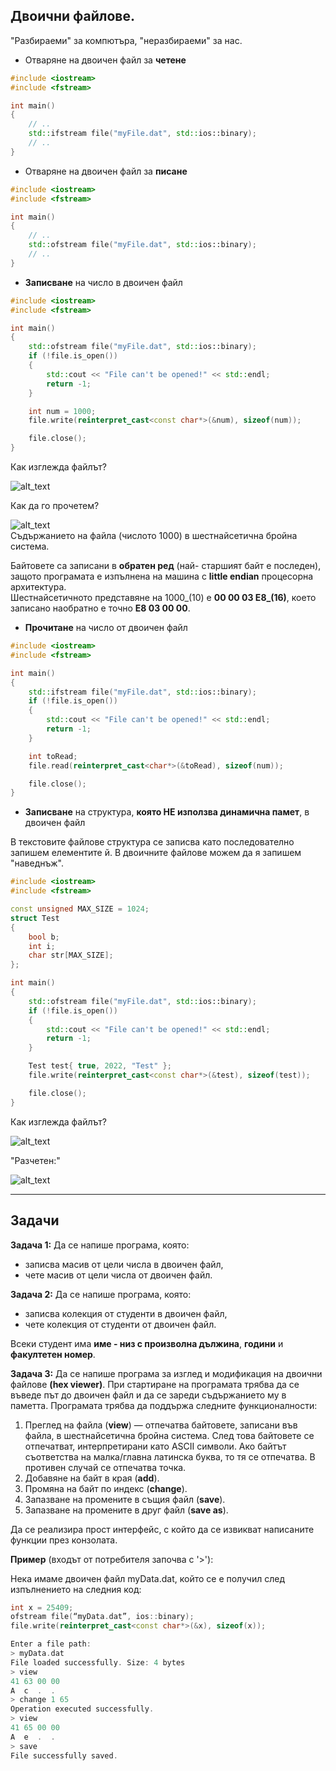 ## Двоични файлове.
"Разбираеми" за компютъра, "неразбираеми" за нас.  

- Отваряне на двоичен файл за **четене**  
```c++
#include <iostream>
#include <fstream>

int main()
{
    // ..
    std::ifstream file("myFile.dat", std::ios::binary);
    // ..
}
```

- Отваряне на двоичен файл за **писане**  
```c++
#include <iostream>
#include <fstream>

int main()
{
    // ..
    std::ofstream file("myFile.dat", std::ios::binary);
    // ..
}
```

- **Записване** на число в двоичен файл  
```c++
#include <iostream>
#include <fstream>

int main()
{
    std::ofstream file("myFile.dat", std::ios::binary);
    if (!file.is_open())
    {
        std::cout << "File can't be opened!" << std::endl;
        return -1;
    }

    int num = 1000;
    file.write(reinterpret_cast<const char*>(&num), sizeof(num));

    file.close();
}
```
Как изглежда файлът?  

![alt_text](https://i.ibb.co/2nkCysZ/binFile.png)

Как да го прочетем?  

![alt_text](https://i.ibb.co/nnSQz2v/bin-File-Content.png)  
Съдържанието на файла (числото 1000) в шестнайсетична бройна система.  

Байтовете са записани в **обратен ред** (най- старшият байт е последен), защото програмата е изпълнена на машина с **little endian** процесорна архитектура.  
Шестнайсетичното представяне на 1000_(10) е **00 00 03 E8_(16)**, което записано наобратно е точно **E8 03 00 00**.  

- **Прочитане** на число от двоичен файл  
```c++
#include <iostream>
#include <fstream>

int main()
{
    std::ifstream file("myFile.dat", std::ios::binary);
    if (!file.is_open())
    {
        std::cout << "File can't be opened!" << std::endl;
        return -1;
    }

    int toRead;
    file.read(reinterpret_cast<char*>(&toRead), sizeof(num));

    file.close();
}
```

- **Записване** на структура, **която НЕ използва динамична памет**, в двоичен файл  

В текстовите файлове структура се записва като последователно запишем елементите й. В двоичните файлове можем да я запишем "наведнъж".  
```c++
#include <iostream>
#include <fstream>

const unsigned MAX_SIZE = 1024;
struct Test
{
    bool b;
    int i;
    char str[MAX_SIZE];
};

int main()
{
    std::ofstream file("myFile.dat", std::ios::binary);
    if (!file.is_open())
    {
        std::cout << "File can't be opened!" << std::endl;
        return -1;
    }

    Test test{ true, 2022, "Test" };
    file.write(reinterpret_cast<const char*>(&test), sizeof(test));

    file.close();
}
```

Как изглежда файлът?  

![alt_text](https://i.ibb.co/jvQGrbL/binFile2.png)

"Разчетен:"  

![alt_text](https://i.ibb.co/m8hRsfY/bin-File2-Content2.png)

---

## Задачи

**Задача 1:** Да се напише програма, която:  
- записва масив от цели числа в двоичен файл,
- чете масив от цели числа от двоичен файл.  

**Задача 2:** Да се напише програма, която:  
- записва колекция от студенти в двоичен файл,
- чете колекция от студенти от двоичен файл.  

Всеки студент има **име - низ с произволна дължина**, **години** и **факултетен номер**.  

**Задача 3:** Да се напише програма за изглед и модификация на двоични файлове **(hex viewer)**. При стартиране на програмата трябва да се въведе път до двоичен файл и да се зареди съдържанието му в паметта. Програмата трябва да поддържа следните функционалности:

1. Преглед на файла (**view**) — отпечатва байтовете, записани във файла, в шестнайсетична бройна система. След това байтовете се отпечатват, интерпретирани като ASCII символи. Ако байтът съответства на малка/главна латинска буква, то тя се отпечатва. В противен случай се отпечатва точка.
2. Добавяне на байт в края (**add**).
3. Промяна на байт по индекс (**change**).
4. Запазване на промените в същия файл (**save**).
5. Запазване на промените в друг файл (**save as**).

Да се реализира прост интерфейс, с който да се извикват написаните функции през конзолата.  

**Пример**  (входът от потребителя започва с '>'):

Нека имаме двоичен файл myData.dat, който се е получил след изпълнението на следния код:

```c++
int x = 25409;
ofstream file(“myData.dat”, ios::binary);
file.write(reinterpret_cast<const char*>(&x), sizeof(x));
```

```c++
Enter a file path:
> myData.dat
File loaded successfully. Size: 4 bytes
> view
41 63 00 00
A  c  .  .
> change 1 65
Operation executed successfully.
> view
41 65 00 00
A  e  .  .
> save
File successfully saved.
```
